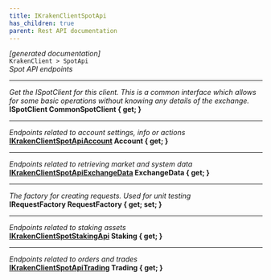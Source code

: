 ```yaml
---
title: IKrakenClientSpotApi
has_children: true
parent: Rest API documentation
---
```

*[generated documentation]*  
`KrakenClient > SpotApi`  
*Spot API endpoints*
  
***
*Get the ISpotClient for this client. This is a common interface which allows for some basic operations without knowing any details of the exchange.*  
**ISpotClient CommonSpotClient { get; }**  
***
*Endpoints related to account settings, info or actions*  
**[IKrakenClientSpotApiAccount](IKrakenClientSpotApiAccount.html) Account { get; }**  
***
*Endpoints related to retrieving market and system data*  
**[IKrakenClientSpotApiExchangeData](IKrakenClientSpotApiExchangeData.html) ExchangeData { get; }**  
***
*The factory for creating requests. Used for unit testing*  
**IRequestFactory RequestFactory { get; set; }**  
***
*Endpoints related to staking assets*  
**[IKrakenClientSpotStakingApi](SpotStakingApi/IKrakenClientSpotStakingApi.html) Staking { get; }**  
***
*Endpoints related to orders and trades*  
**[IKrakenClientSpotApiTrading](IKrakenClientSpotApiTrading.html) Trading { get; }**  
